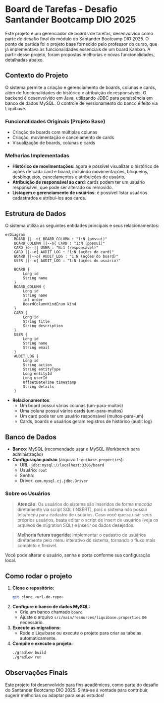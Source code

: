# Board de Tarefas - Desafio Santander Bootcamp DIO 2025

Este projeto é um gerenciador de boards de tarefas, desenvolvido como parte do desafio final do módulo do Santander Bootcamp DIO 2025. O ponto de partida foi o projeto base fornecido pelo professor do curso, que já implementava as funcionalidades essenciais de um board Kanban. A partir desse projeto, foram propostas melhorias e novas funcionalidades, detalhadas abaixo.

## Contexto do Projeto

O sistema permite a criação e gerenciamento de boards, colunas e cards, além de funcionalidades de histórico e atribuição de responsáveis. O backend é desenvolvido em Java, utilizando JDBC para persistência em banco de dados MySQL. O controle de versionamento do banco é feito via Liquibase.

### Funcionalidades Originais (Projeto Base)
- Criação de boards com múltiplas colunas
- Criação, movimentação e cancelamento de cards
- Visualização de boards, colunas e cards

### Melhorias Implementadas
- **Histórico de movimentações**: agora é possível visualizar o histórico de ações de cada card e board, incluindo movimentações, bloqueios, desbloqueios, cancelamentos e atribuições de usuário.
- **Atribuição de responsável ao card**: cards podem ter um usuário responsável, que pode ser alterado ou removido.
- **Listagem e gerenciamento de usuários**: é possível listar usuários cadastrados e atribuí-los aos cards.

## Estrutura de Dados

O sistema utiliza as seguintes entidades principais e seus relacionamentos:

```mermaid
erDiagram
    BOARD ||--o{ BOARD_COLUMN : "1:N (possui)"
    BOARD_COLUMN ||--o{ CARD : "1:N (possui)"
    CARD }o--|| USER : "N:1 (responsável)"
    CARD ||--o{ AUDIT_LOG : "1:N (ações do card)"
    BOARD ||--o{ AUDIT_LOG : "1:N (ações do board)"
    USER ||--o{ AUDIT_LOG : "1:N (ações do usuário)"

    BOARD {
        Long id
        String name
    }
    BOARD_COLUMN {
        Long id
        String name
        int order
        BoardColumnKindEnum kind
    }
    CARD {
        Long id
        String title
        String description
    }
    USER {
        Long id
        String name
        String email
    }
    AUDIT_LOG {
        Long id
        String action
        String entityType
        Long entityId
        Long userId
        OffsetDateTime timestamp
        String details
    }
```

- **Relacionamentos**:
  - Um board possui várias colunas (um-para-muitos)
  - Uma coluna possui vários cards (um-para-muitos)
  - Um card pode ter um usuário responsável (muitos-para-um)
  - Cards, boards e usuários geram registros de histórico (audit log)

## Banco de Dados

- **Banco**: MySQL (recomendado usar o MySQL Workbench para administração)
- **Configuração padrão** (arquivo `liquibase.properties`):
  - URL: `jdbc:mysql://localhost:3306/board`
  - Usuário: `root`
  - Senha: 
  - Driver: `com.mysql.cj.jdbc.Driver`


### Sobre os Usuários

> **Atenção:** Os usuários do sistema são inseridos de forma *mocada* diretamente via script SQL (INSERT), pois o sistema não possui tela/menu para cadastro de usuários. Caso você queira usar seus próprios usuários, basta editar o script de insert de usuários (veja os arquivos de migration SQL) e inserir os dados desejados.

> **Melhoria futura sugerida:** implementar o cadastro de usuários diretamente pelo menu interativo do sistema, tornando o fluxo mais completo e flexível.

Você pode alterar o usuário, senha e porta conforme sua configuração local.

## Como rodar o projeto

1. **Clone o repositório:**
   ```sh
   git clone <url-do-repo>
   ```
2. **Configure o banco de dados MySQL:**
   - Crie um banco chamado `board`.
   - Ajuste o arquivo `src/main/resources/liquibase.properties` se necessário.
3. **Execute as migrations:**
   - Rode o Liquibase ou execute o projeto para criar as tabelas automaticamente.
4. **Compile e execute o projeto:**
   ```sh
   ./gradlew build
   ./gradlew run
   ```

## Observações Finais

Este projeto foi desenvolvido para fins acadêmicos, como parte do desafio do Santander Bootcamp DIO 2025. Sinta-se à vontade para contribuir, sugerir melhorias ou adaptar para seus estudos!
